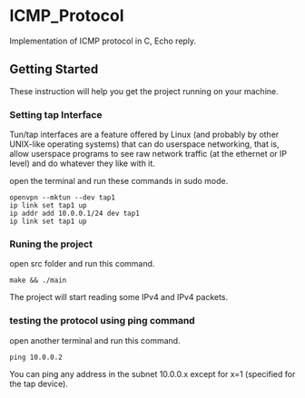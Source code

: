 # ICMP_Protocol

Implementation of ICMP protocol in C, Echo reply.

## Getting Started

These instruction will help you get the project running on your machine.

### Setting tap Interface

Tun/tap interfaces are a feature offered by Linux (and probably by other UNIX-like operating systems) that can do userspace networking,
that is, allow userspace programs to see raw network traffic (at the ethernet or IP level) and do whatever they like with it.

open the terminal and run these commands in sudo mode.

```
openvpn --mktun --dev tap1
ip link set tap1 up
ip addr add 10.0.0.1/24 dev tap1
ip link set tap1 up
```

### Runing the project

open src folder and run this command.

```
make && ./main
```

The project will start reading some IPv4 and IPv4 packets.

### testing the protocol using ping command

open another terminal and run this command.


```
ping 10.0.0.2
```

You can ping any address in the subnet 10.0.0.x except for x=1 (specified for the tap device).

